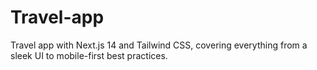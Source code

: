 # Travel-app
 Travel app with Next.js 14 and Tailwind CSS, covering everything from a sleek UI to mobile-first best practices.
